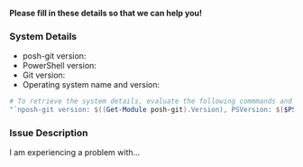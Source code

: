 **Please fill in these details so that we can help you!**

### System Details

- posh-git version:
- PowerShell version:
- Git version:
- Operating system name and version:

```powershell
# To retrieve the system details, evaluate the following commmands and paste the resulting output here
"`nposh-git version: $((Get-Module posh-git).Version), PSVersion: $($PSVersionTable.PSVersion), $(git --version), OS: $([System.Environment]::OSVersion)"
```

### Issue Description

I am experiencing a problem with...
